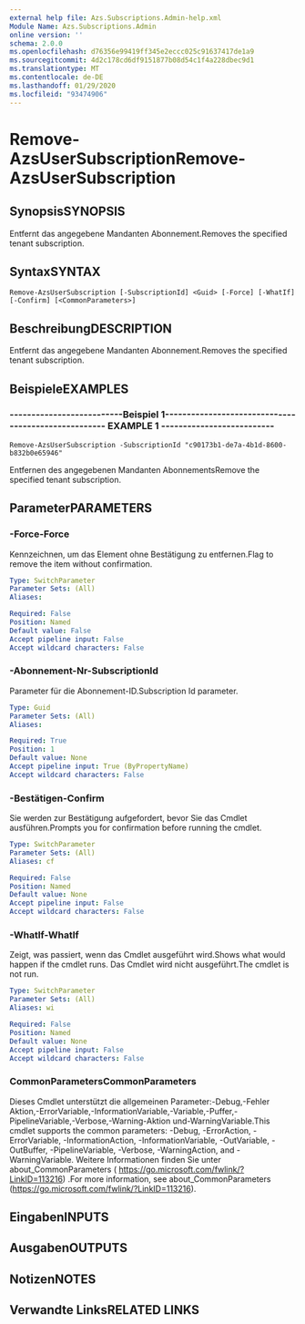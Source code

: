 ```yaml
---
external help file: Azs.Subscriptions.Admin-help.xml
Module Name: Azs.Subscriptions.Admin
online version: ''
schema: 2.0.0
ms.openlocfilehash: d76356e99419ff345e2eccc025c91637417de1a9
ms.sourcegitcommit: 4d2c178cd6df9151877b08d54c1f4a228dbec9d1
ms.translationtype: MT
ms.contentlocale: de-DE
ms.lasthandoff: 01/29/2020
ms.locfileid: "93474906"
---
```

# <span data-ttu-id="8714b-101">Remove-AzsUserSubscription</span><span class="sxs-lookup"><span data-stu-id="8714b-101">Remove-AzsUserSubscription</span></span>

## <span data-ttu-id="8714b-102">Synopsis</span><span class="sxs-lookup"><span data-stu-id="8714b-102">SYNOPSIS</span></span>
<span data-ttu-id="8714b-103">Entfernt das angegebene Mandanten Abonnement.</span><span class="sxs-lookup"><span data-stu-id="8714b-103">Removes the specified tenant subscription.</span></span>

## <span data-ttu-id="8714b-104">Syntax</span><span class="sxs-lookup"><span data-stu-id="8714b-104">SYNTAX</span></span>

```
Remove-AzsUserSubscription [-SubscriptionId] <Guid> [-Force] [-WhatIf] [-Confirm] [<CommonParameters>]
```

## <span data-ttu-id="8714b-105">Beschreibung</span><span class="sxs-lookup"><span data-stu-id="8714b-105">DESCRIPTION</span></span>
<span data-ttu-id="8714b-106">Entfernt das angegebene Mandanten Abonnement.</span><span class="sxs-lookup"><span data-stu-id="8714b-106">Removes the specified tenant subscription.</span></span>

## <span data-ttu-id="8714b-107">Beispiele</span><span class="sxs-lookup"><span data-stu-id="8714b-107">EXAMPLES</span></span>

### <span data-ttu-id="8714b-108">--------------------------Beispiel 1--------------------------</span><span class="sxs-lookup"><span data-stu-id="8714b-108">-------------------------- EXAMPLE 1 --------------------------</span></span>
```
Remove-AzsUserSubscription -SubscriptionId "c90173b1-de7a-4b1d-8600-b832b0e65946"
```

<span data-ttu-id="8714b-109">Entfernen des angegebenen Mandanten Abonnements</span><span class="sxs-lookup"><span data-stu-id="8714b-109">Remove the specified tenant subscription.</span></span>

## <span data-ttu-id="8714b-110">Parameter</span><span class="sxs-lookup"><span data-stu-id="8714b-110">PARAMETERS</span></span>

### <span data-ttu-id="8714b-111">-Force</span><span class="sxs-lookup"><span data-stu-id="8714b-111">-Force</span></span>
<span data-ttu-id="8714b-112">Kennzeichnen, um das Element ohne Bestätigung zu entfernen.</span><span class="sxs-lookup"><span data-stu-id="8714b-112">Flag to remove the item without confirmation.</span></span>

```yaml
Type: SwitchParameter
Parameter Sets: (All)
Aliases: 

Required: False
Position: Named
Default value: False
Accept pipeline input: False
Accept wildcard characters: False
```

### <span data-ttu-id="8714b-113">-Abonnement-Nr</span><span class="sxs-lookup"><span data-stu-id="8714b-113">-SubscriptionId</span></span>
<span data-ttu-id="8714b-114">Parameter für die Abonnement-ID.</span><span class="sxs-lookup"><span data-stu-id="8714b-114">Subscription Id parameter.</span></span>

```yaml
Type: Guid
Parameter Sets: (All)
Aliases: 

Required: True
Position: 1
Default value: None
Accept pipeline input: True (ByPropertyName)
Accept wildcard characters: False
```

### <span data-ttu-id="8714b-115">-Bestätigen</span><span class="sxs-lookup"><span data-stu-id="8714b-115">-Confirm</span></span>
<span data-ttu-id="8714b-116">Sie werden zur Bestätigung aufgefordert, bevor Sie das Cmdlet ausführen.</span><span class="sxs-lookup"><span data-stu-id="8714b-116">Prompts you for confirmation before running the cmdlet.</span></span>

```yaml
Type: SwitchParameter
Parameter Sets: (All)
Aliases: cf

Required: False
Position: Named
Default value: None
Accept pipeline input: False
Accept wildcard characters: False
```

### <span data-ttu-id="8714b-117">-WhatIf</span><span class="sxs-lookup"><span data-stu-id="8714b-117">-WhatIf</span></span>
<span data-ttu-id="8714b-118">Zeigt, was passiert, wenn das Cmdlet ausgeführt wird.</span><span class="sxs-lookup"><span data-stu-id="8714b-118">Shows what would happen if the cmdlet runs.</span></span>
<span data-ttu-id="8714b-119">Das Cmdlet wird nicht ausgeführt.</span><span class="sxs-lookup"><span data-stu-id="8714b-119">The cmdlet is not run.</span></span>

```yaml
Type: SwitchParameter
Parameter Sets: (All)
Aliases: wi

Required: False
Position: Named
Default value: None
Accept pipeline input: False
Accept wildcard characters: False
```

### <span data-ttu-id="8714b-120">CommonParameters</span><span class="sxs-lookup"><span data-stu-id="8714b-120">CommonParameters</span></span>
<span data-ttu-id="8714b-121">Dieses Cmdlet unterstützt die allgemeinen Parameter:-Debug,-Fehler Aktion,-ErrorVariable,-InformationVariable,-Variable,-Puffer,-PipelineVariable,-Verbose,-Warning-Aktion und-WarningVariable.</span><span class="sxs-lookup"><span data-stu-id="8714b-121">This cmdlet supports the common parameters: -Debug, -ErrorAction, -ErrorVariable, -InformationAction, -InformationVariable, -OutVariable, -OutBuffer, -PipelineVariable, -Verbose, -WarningAction, and -WarningVariable.</span></span> <span data-ttu-id="8714b-122">Weitere Informationen finden Sie unter about_CommonParameters ( https://go.microsoft.com/fwlink/?LinkID=113216) .</span><span class="sxs-lookup"><span data-stu-id="8714b-122">For more information, see about_CommonParameters (https://go.microsoft.com/fwlink/?LinkID=113216).</span></span>

## <span data-ttu-id="8714b-123">Eingaben</span><span class="sxs-lookup"><span data-stu-id="8714b-123">INPUTS</span></span>

## <span data-ttu-id="8714b-124">Ausgaben</span><span class="sxs-lookup"><span data-stu-id="8714b-124">OUTPUTS</span></span>

## <span data-ttu-id="8714b-125">Notizen</span><span class="sxs-lookup"><span data-stu-id="8714b-125">NOTES</span></span>

## <span data-ttu-id="8714b-126">Verwandte Links</span><span class="sxs-lookup"><span data-stu-id="8714b-126">RELATED LINKS</span></span>

